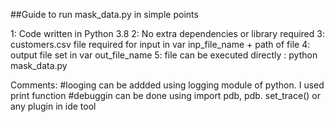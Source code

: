 ##Guide to run mask_data.py in simple points

1: Code written in Python 3.8
2: No extra dependencies or library required
3: customers.csv file required for input in var inp_file_name + path of file
4: output file set in var out_file_name
5: file can be executed directly : python mask_data.py


Comments:
#looging can be addded using logging module of python. I used print function
#debuggin can be done using import pdb, pdb. set_trace() or any plugin in ide tool